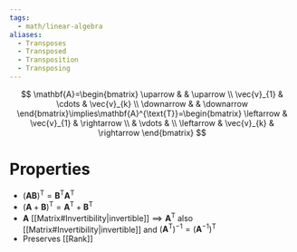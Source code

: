 ```yaml
---
tags:
  - math/linear-algebra
aliases:
  - Transposes
  - Transposed
  - Transposition
  - Transposing
---
```

$$
\mathbf{A}=\begin{bmatrix}
\uparrow &  & \uparrow \\
\vec{v}_{1} & \cdots & \vec{v}_{k} \\
\downarrow &  & \downarrow
\end{bmatrix}\implies\mathbf{A}^{\text{T}}=\begin{bmatrix}
\leftarrow & \vec{v}_{1} & \rightarrow \\
 & \vdots &  \\
\leftarrow & \vec{v}_{k} & \rightarrow
\end{bmatrix}
$$
# Properties
- $(\mathbf{AB})^{\text{T}}=\mathbf{B}^{\text{T}}\mathbf{A}^{\text{T}}$
- $(\mathbf{A}+\mathbf{B})^{\text{T}}=\mathbf{A}^{\text{T}}+\mathbf{B}^{\text{T}}$
- $\mathbf{A}$ [[Matrix#Invertibility|invertible]]$\implies \mathbf{A}^{\text{T}}$ also [[Matrix#Invertibility|invertible]] and $(\mathbf{A}^{\text{T}})^{-1}=(\mathbf{A}^{-1})^{\text{T}}$
- Preserves [[Rank]]